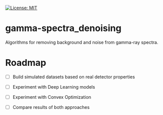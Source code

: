 [![License: MIT](https://img.shields.io/badge/License-MIT-yellow.svg)](https://github.com/mpc6/AudioRNN/blob/master/LICENSE.txt)

# gamma-spectra_denoising
Algorithms for removing background and noise from gamma-ray spectra.

# Roadmap

- [ ] Build simulated datasets based on real detector properties
- [ ] Experiment with Deep Learning models
- [ ] Experiment with Convex Optimization 
- [ ] Compare results of both approaches

